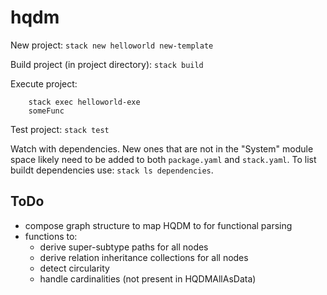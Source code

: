 # hqdm

New project: `stack new helloworld new-template`

Build project (in project directory): `stack build`

Execute project:
```
    stack exec helloworld-exe
    someFunc
```

Test project: `stack test`

Watch with dependencies.  New ones that are not in the "System" module space likely need to be added to both `package.yaml` and `stack.yaml`.  To list buildt dependencies use: `stack ls dependencies`.

## ToDo
- compose graph structure to map HQDM to for functional parsing
- functions to:
    - derive super-subtype paths for all nodes
    - derive relation inheritance collections for all nodes
    - detect circularity
    - handle cardinalities (not present in HQDMAllAsData)